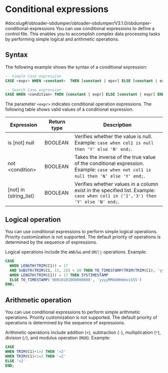 Conditional expressions 
============================================
#docslug#/obloader-obdumper/obloader-obdumper/V3.1.0/obdumper-conditional-expressions
You can use conditional expressions to define a control file. This enables you to accomplish complex data processing tasks by performing simple logical and arithmetic operations.

Syntax 
---------------------------

The following example shows the syntax of a conditional expression:

```sql
-- Simple Case expression
CASE <expr> WHEN <constant>  THEN [constant | epxr] ELSE [constant | expr] END;

-- Search Case expression
CASE WHEN <condition> THEN [constant | expr] ELSE [constant | expr] END;
```



The parameter `<expr>` indicates conditional operation expressions. The following table shows valid values of a conditional expression.


|        Expression        | Return type |                                                                   Description                                                                    |
|--------------------------|-------------|--------------------------------------------------------------------------------------------------------------------------------------------------|
| is \[not\] null          | BOOLEAN     | Verifies whether the value is null. Example: `case when col1 is null then 'Y' else 'N' end;`.                                    |
| not \<condition\>        | BOOLEAN     | Takes the inverse of the true value of the conditional expression. Example: `case when not col1 is null then 'N' else 'Y' end;`. |
| \[not\] in (string_list) | BOOLEAN     | Verifies whether values in a column exist in the specified list. Example: `case when col1 in ('1','3') then 'Y' else 'N' end;`.  |



Logical operation 
--------------------------------------

You can use conditional expressions to perform simple logical operations. Priority customization is not supported. The default priority of operations is determined by the sequence of expressions.

Logical operations include the `AND`/`&&` and `OR`/`||` operations. Example:

```sql
CASE
  WHEN LENGTH(TRIM(C1)) = 17
  AND SUBSTR(TRIM(C1, 13, 2)) < 60 THEN TO_TIMESTAMP(TRIM(TRIM(C1), 'yyyyMMddHHmmssSSS'))
  WHEN LENGTH(TRIM(C1)) = 17 THEN SYSTIMESTAMP
  ELSE TO_TIMESTAMP('00010101000000000', 'yyyyMMddHHmmssSSS')
END;
```



Arithmetic operation 
-----------------------------------------

You can use conditional expressions to perform simple arithmetic operations. Priority customization is not supported. The default priority of operations is determined by the sequence of expressions.

Arithmetic operations include addition (`+`), subtraction (`-`), multiplication (`*`), division (`/`), and modulus operation (`MOD`). Example:

```sql
CASE 
WHEN TRIM(C1)+1>2 THEN '>2' 
WHEN TRIM(C1)+1=2 THEN '=2' 
ELSE '<2' 
END;
```


